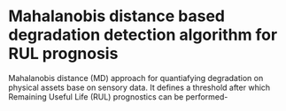 # Mahalanobis distance based degradation detection algorithm for RUL prognosis

Mahalanobis distance (MD) approach for quantiafying degradation on physical assets base on sensory data. It defines a threshold after which Remaining Useful Life (RUL) prognostics can be performed-
